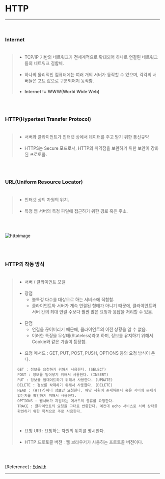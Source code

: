 HTTP
====

---

<br>

### Internet<br><br>

> -	TCP/IP 기반의 네트워크가 전세계적으로 확대되어 하나로 연결된 네트워크들의 네트워크 결합체.<br><br>
> -	하나의 물리적인 컴퓨터에는 여러 개의 서버가 동작할 수 있으며, 각각의 서버들은 포트 값으로 구분되어져 동작함.<br><br>
> -	**Internet != WWW(World Wide Web)**

<br><br>

### HTTP(Hypertext Transfer Protocol)<br><br>

> -	서버와 클라이언트가 인터넷 상에서 데이터를 주고 받기 위한 통신규약<br><br>
> -	HTTPS는 Secure 모드로서, HTTP의 취약점을 보완하기 위한 보안이 강화된 프로토콜.

<br><br>

### URL(Uniform Resource Locator)<br><br>

> -	인터넷 상의 자원의 위치.<br><br>
> -	특정 웹 서버의 특정 파일에 접근하기 위한 경로 혹은 주소.

<br><br>

![httpimage](https://user-images.githubusercontent.com/56240505/69651201-13775700-10b3-11ea-919f-f7c23bf730e8.png)

<br><br>

### HTTP의 작동 방식<br><br>

> -	서버 / 클라이언트 모델<br><br>
> -	장점
> 	-	불특정 다수를 대상으로 하는 서비스에 적합함.
> 	-	클라이언트와 서버가 계속 연결된 형태가 아니기 때문에, 클라이언트와 서버 간의 최대 연결 수보다 훨씬 많은 요청과 응답을 처리할 수 있음.<br><br>
> -	단점
> 	-	연결을 끊어버리기 때문에, 클라이언트의 이전 상황을 알 수 없음.
> 	-	이러한 특징을 무상태(Stateless)라고 하며, 정보를 유지하기 위해서 Cookie와 같은 기술이 등장함.<br><br>
> -	요청 메서드 : GET, PUT, POST, PUSH, OPTIONS 등의 요청 방식이 온다.
>
> ```
> GET : 정보를 요청하기 위해서 사용한다. (SELECT)
> POST : 정보를 밀어넣기 위해서 사용한다. (INSERT)
> PUT : 정보를 업데이트하기 위해서 사용한다. (UPDATE)
> DELETE : 정보를 삭제하기 위해서 사용한다. (DELETE)
> HEAD : (HTTP)헤더 정보만 요청한다. 해당 자원이 존재하는지 혹은 서버에 문제가 없는지를 확인하기 위해서 사용한다.
> OPTIONS : 웹서버가 지원하는 메서드의 종류를 요청한다.
> TRACE : 클라이언트의 요청을 그대로 반환한다. 예컨데 echo 서비스로 서버 상태를 확인하기 위한 목적으로 주로 사용한다.
> ```
>
> <br>
>
> -	요청 URI : 요청하는 자원의 위치를 명시한다.<br><br>
> -	HTTP 프로토콜 버전 : 웹 브라우저가 사용하는 프로토콜 버전이다.

<br><br>

[Reference] : [Edwith](https://www.edwith.org/boostcourse-web/lecture/16661/)

---
